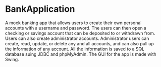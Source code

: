 # BankApplication
A mock banking app that allows users to create their own personal accounts with a username and password. 
The users can then open a checking or savings account that can be deposited to or withdrawn from.
Users can also create administrator accounts. Administrator users can create, read, update, or delete any and all accounts, and can also pull up the information of any account.
All the information is saved to a SQL database suing JDBC and phpMyAdmin.
The GUI for the app is made with Swing.
